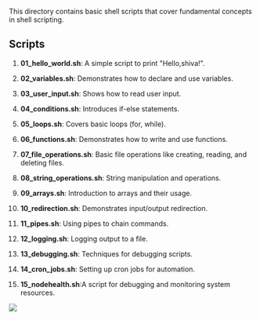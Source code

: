 
This directory contains basic shell scripts that cover fundamental concepts in shell scripting.


## Scripts

1. **01_hello_world.sh**: A simple script to print "Hello,shiva!".
2. **02_variables.sh**: Demonstrates how to declare and use variables.
3. **03_user_input.sh**: Shows how to read user input.
4. **04_conditions.sh**: Introduces if-else statements.
5. **05_loops.sh**: Covers basic loops (for, while).
6. **06_functions.sh**: Demonstrates how to write and use functions.
7. **07_file_operations.sh**: Basic file operations like creating, reading, and deleting files.
8. **08_string_operations.sh**: String manipulation and operations.
9. **09_arrays.sh**: Introduction to arrays and their usage.

10. **10_redirection.sh**: Demonstrates input/output redirection.
11. **11_pipes.sh**: Using pipes to chain commands.

12. **12_logging.sh**: Logging output to a file.
13. **13_debugging.sh**: Techniques for debugging scripts.
14. **14_cron_jobs.sh**: Setting up cron jobs for automation.
15. **15_nodehealth.sh**:A script for debugging and monitoring system resources.




<img src="/Users/shivakumarbiru/Desktop/Aws_devops/shell-scripting-projects/docs/basic command output.png">


